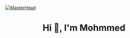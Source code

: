 [![MasterHead](https://64.media.tumblr.com/e458f900fe28c83eaa0edc86060f485e/tumblr_ogjv6tpFc81ue4oxxo1_540.gifv)](https://rishavchanda.io)

<h1 align="center">Hi 👋, I'm Mohmmed</h1>
